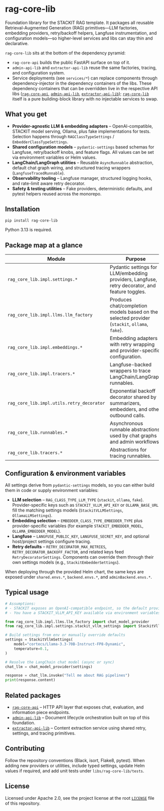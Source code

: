 # rag-core-lib

Foundation library for the STACKIT RAG template. It packages all reusable Retrieval-Augmented Generation (RAG) primitives—LLM factories, embedding providers, retry/backoff helpers, Langfuse instrumentation, and configuration models—so higher-level services and libs can stay thin and declarative.

`rag-core-lib` sits at the bottom of the dependency pyramid:

- `rag-core-api` builds the public FastAPI surface on top of it.
- `admin-api-lib` and `extractor-api-lib` reuse the same factories, tracing, and configuration system.
- Service deployments (see `services/*`) can replace components through dependency-injector in the dependency containers of the libs. These dependency containers that can be overridden live in the respective API libs ([`rag-core-api`](https://pypi.org/project/rag-core-api/), [`admin-api-lib`](https://pypi.org/project/admin-api-lib/), [`extractor-api-lib`](https://pypi.org/project/extractor-api-lib/)); [`rag-core-lib`](https://pypi.org/project/rag-core-lib/) itself is a pure building-block library with no injectable services to swap.

## What you get

- **Provider-agnostic LLM & embedding adapters** – OpenAI-compatible, STACKIT model serving, Ollama, plus fake implementations for tests. Selection happens through `RAGClassTypeSettings` / `EmbedderClassTypeSettings`.
- **Shared configuration models** – `pydantic-settings` based schemas for Langfuse, retry/backoff knobs, and feature flags. All values can be set via environment variables or Helm values.
- **LangChain/LangGraph utilities** – Reusable `AsyncRunnable` abstraction, default chat graph wiring, and structured tracing wrappers (`LangfuseTracedRunnable`).
- **Observability tooling** – Langfuse manager, structured logging hooks, and rate-limit aware retry decorator.
- **Safety & testing utilities** – Fake providers, deterministic defaults, and pytest helpers reused across the monorepo.

## Installation

```bash
pip install rag-core-lib
```

Python 3.13 is required.

## Package map at a glance

| Module | Purpose |
| --- | --- |
| `rag_core_lib.impl.settings.*` | Pydantic settings for LLM/embedding providers, Langfuse, retry decorator, and feature toggles. |
| `rag_core_lib.impl.llms.llm_factory` | Produces chat/completion models based on the selected provider (`stackit`, `ollama`, `fake`). |
| `rag_core_lib.impl.embeddings.*` | Embedding adapters with retry wrapping and provider-specific configuration. |
| `rag_core_lib.impl.tracers.*` | Langfuse-backed wrappers to trace LangChain/LangGraph runnables. |
| `rag_core_lib.impl.utils.retry_decorator` | Exponential backoff decorator shared by summarizers, embedders, and other outbound calls. |
| `rag_core_lib.runnables.*` | Asynchronous runnable abstractions used by chat graphs and admin workflows. |
| `rag_core_lib.tracers.*` | Abstractions for tracing runnables. |

## Configuration & environment variables

All settings derive from `pydantic-settings` models, so you can either build them in code or supply environment variables:

- **LLM selection** – `RAG_CLASS_TYPE_LLM_TYPE` (`stackit`, `ollama`, `fake`). Provider-specific keys such as `STACKIT_VLLM_API_KEY` or `OLLAMA_BASE_URL` fill the matching settings models (`StackitVLLMSettings`, `OllamaLLMSettings`).
- **Embedding selection** – `EMBEDDER_CLASS_TYPE_EMBEDDER_TYPE` plus provider-specific variables (for example `STACKIT_EMBEDDER_MODEL`, `OLLAMA_EMBEDDER_MODEL`).
- **Langfuse** – `LANGFUSE_PUBLIC_KEY`, `LANGFUSE_SECRET_KEY`, and optional host/project settings configure tracing.
- **Retry defaults** – `RETRY_DECORATOR_MAX_RETRIES`, `RETRY_DECORATOR_BACKOFF_FACTOR`, and related keys feed `RetryDecoratorSettings`. Components can override them through their own settings models (e.g., `StackitEmbedderSettings`).

When deploying through the provided Helm chart, the same keys are exposed under `shared.envs.*`, `backend.envs.*`, and `adminBackend.envs.*`.

## Typical usage

```python
# Assumptions:
# - STACKIT exposes an OpenAI-compatible endpoint, so the default provider works out of the box.
# - You have a STACKIT_VLLM_API_KEY available via environment variables or provide it explicitly below.

from rag_core_lib.impl.llms.llm_factory import chat_model_provider
from rag_core_lib.impl.settings.stackit_vllm_settings import StackitVllmSettings

# Build settings from env or manually override defaults
settings = StackitVllmSettings(
    model="cortecs/Llama-3.3-70B-Instruct-FP8-Dynamic",
    temperature=0.1,
)

# Resolve the LangChain chat model (async or sync)
chat_llm = chat_model_provider(settings)

response = chat_llm.invoke("Tell me about RAG pipelines")
print(response.content)
```

## Related packages

- [`rag-core-api`](../rag-core-api/) – HTTP API layer that exposes chat, evaluation, and information piece endpoints.
- [`admin-api-lib`](../admin-api-lib/) – Document lifecycle orchestration built on top of this foundation.
- [`extractor-api-lib`](../extractor-api-lib/) – Content extraction service using shared retry, settings, and tracing primitives.

## Contributing

Follow the repository conventions (Black, isort, Flake8, pytest). When adding new providers or utilities, include typed settings, update Helm values if required, and add unit tests under `libs/rag-core-lib/tests`.

## License

Licensed under Apache 2.0, see the project license at the root [`LICENSE`](https://github.com/stackitcloud/rag-template/blob/66570f95d8decb431a2ff7626e911d43231914a6/LICENSE) file of this repository.
